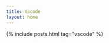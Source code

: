 ```yaml
---
title: Vscode
layout: home
---
```


<div class="home">
  {% include posts.html tag="vscode" %}
</div>

